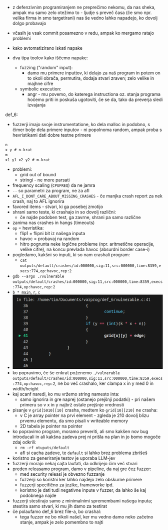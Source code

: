 - z defenzivnim programiranjem ne preprečimo nekomu, da nas sheka, ampak mu samo zelo otežimo to - ljudje s preveč časa (če smo npr. velika firma in smo targetirani) nas še vedno lahko napadejo, ko dovolj dolgo probavajo
- včasih je vsak commit posamezno v redu, ampak ko mergamo ratajo problemi
- kako avtomatizirano iskati napake

- dva tipa toolov kako iščemo napake:
	- fuzzing ("random" input):
		- damo mu primere inputtov, ki delajo za naš program in potem on to okoli obrača, permutira, dodaja stvari zraven; zelo velike in majhne cifre
	- symbolic execution:
		- angr - mu povemo, do katerega instructiona oz. stanja programa hočemo priti in poskuša ugotoviti, če se da, tako da preverja sledi izvajanja

def_6:
- fuzzerji imajo svoje instrumentatione, ko dela malloc in podobno, s čimer bolje dela primere inputov - ni popolnoma random, ampak proba s hevristikami dati dobre testne primere
```
n
x y # n-krat
m
x1 y1 x2 y2 # m-krat
```
- problemi:
	- grid out of bound
	- stringi - ne more parsati
- frequency scaling (`CPUFREQ`) da ne jamra
- `--` so parametri za program, ne za afl
- `AFL_I_DONT_CARE_ABOUT_MISSING_CRASHES` - če manjka crash report za nek crash, naj to AFL ignorira
- favored items - stvari, ki ga posebej zmotijo
- shrani samo teste, ki crashajo in so dovolj različni:
	- če najde podoben test, ga zavrne, shrani pa samo različne
- zanima nas crashes in hangs (timeouts)
- `op` = hevristika:
	- flip1 = flipni bit iz našega inputa
	- havoc = probavaj na random
	- hitro pogrunta neke logične probleme (npr. aritmetične operacije, velike cifre), na koncu prevlada havoc (absurdni border case-i)
- pogledamo, kakšni so inputi, ki so nam crashali program:
	- `cat outputs/default/crashes/id:000000,sig:11,src:000000,time:8359,execs:774,op:havoc,rep:2`
- `gdb --args ./vulnerable outputs/default/crashes/id:000000,sig:11,src:000000,time:8359,execs:774,op:havoc,rep:2`
- `b * main`, `r`, `c`
- ![500](../../Images3/Pasted%20image%2020250526140950.png)
- ko popravimo, če še enkrat poženemo `./vulnerable outputs/default/crashes/id:000000,sig:11,src:000000,time:8359,execs:774,op:havoc,rep:2`, ne bo več crashalo, ker clampa x in y med 0 in width/height
- kaj scanf naredi, ko mu vržemo string namesto inta:
	- samo ignorira in gre naprej (ostanejo prejšnji podatki) - pri našem primeru so v x in y najbrž ostale prejšnje vrednosti
- pisanje v `grid[5010][10]` crasha, medtem ko `grid[10][210]` ne crasha:
	- v C je array pointer na prvi element - zgleda je 210 dovolj blizu prvemu elementu, da smo pisali v writeable memory
	- 2D tabela je pointer na pointer
- ko popravimo program, moramo preveriti, ali smo kakšen nov bug introducali in ali kakšna zadeva prej ni prišla na plan in jo bomo mogoče zdaj odkrili:
	- `rm -rf otuputs/default`
	- afl si cacha zadeve, te `default` si lahko brez problema zbrišeš
- koristno za generiranje testov je uporaba LLM-jev
- fuzzerji morajo nekaj cajta laufati, da odkrijejo čim več stvari
- preden releasamo program, damo v pipeline, da naj gre čez fuzzer:
	- med security releasi je obvezno fuzzanje
	- fuzzerji so koristni ker lahko najdejo zelo obskurne primere
	- fuzzerji specifično za jezike, frameworke ipd.
	- koristno je dati tudi negativne inpute v fuzzer, da lahko še kaj podobnega najde
- fuzzerji stestirajo samo z minimalnimi spremembami našega inputa; stestira samo stvari, ki mu jih damo za testirat
- če polaufamo def_6 brez file-a, bo crashal:
	- tega fuzzer ne bo nikoli našel, ker mu vedno damo neko začetno stanje, ampak je zelo pomembno to najti